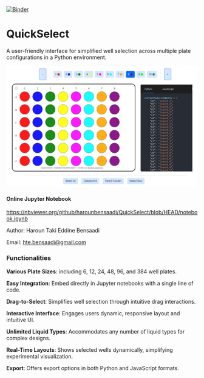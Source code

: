 [![Binder](https://mybinder.org/badge_logo.svg)](https://mybinder.org/v2/gh/harounbensaadi/QuickSelect/HEAD?urlpath=https%3A%2F%2Fgithub.com%2Fharounbensaadi%2FQuickSelect%2Fblob%2Fmain%2Fnotebook.ipynb)
# QuickSelect
A user-friendly interface for simplified well selection across multiple plate configurations in a Python environment.

![Example Image](images/example.png)

#### Online Jupyter Notebook

https://nbviewer.org/github/harounbensaadi/QuickSelect/blob/HEAD/notebook.ipynb

Author: Haroun Taki Eddine Bensaadi

Email: hte.bensaadi@gmail.com

### Functionalities

**Various Plate Sizes**: including 6, 12, 24, 48, 96, and 384 well plates.

**Easy Integration**: Embed directly in Jupyter notebooks with a single line of code.

**Drag-to-Select**: Simplifies well selection through intuitive drag interactions.

**Interactive Interface**: Engages users dynamic, responsive layout and intuitive UI.

**Unlimited Liquid Types**: Accommodates any number of liquid types for complex designs.

**Real-Time Layouts**: Shows selected wells dynamically, simplifying experimental visualization.

**Export**: Offers export options in both Python and JavaScript formats.
